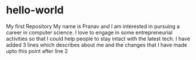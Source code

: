 # hello-world
My first Repository
My name is Pranav and I am interested in pursuing a career in computer science.
I love to engage in some entrepreneurial activities so that I could help people to stay intact with the latest tech.
I have added 3 lines which describes about me and the changes that I have made upto this point after line 2
